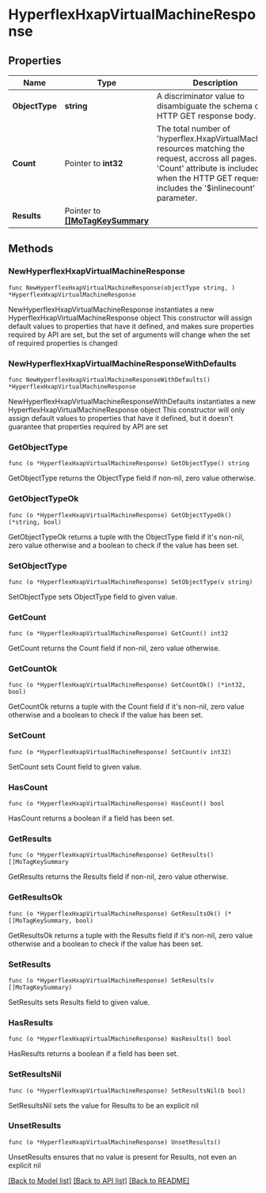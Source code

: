 # HyperflexHxapVirtualMachineResponse

## Properties

Name | Type | Description | Notes
------------ | ------------- | ------------- | -------------
**ObjectType** | **string** | A discriminator value to disambiguate the schema of a HTTP GET response body. | 
**Count** | Pointer to **int32** | The total number of &#39;hyperflex.HxapVirtualMachine&#39; resources matching the request, accross all pages. The &#39;Count&#39; attribute is included when the HTTP GET request includes the &#39;$inlinecount&#39; parameter. | [optional] 
**Results** | Pointer to [**[]MoTagKeySummary**](mo.TagKeySummary.md) |  | [optional] 

## Methods

### NewHyperflexHxapVirtualMachineResponse

`func NewHyperflexHxapVirtualMachineResponse(objectType string, ) *HyperflexHxapVirtualMachineResponse`

NewHyperflexHxapVirtualMachineResponse instantiates a new HyperflexHxapVirtualMachineResponse object
This constructor will assign default values to properties that have it defined,
and makes sure properties required by API are set, but the set of arguments
will change when the set of required properties is changed

### NewHyperflexHxapVirtualMachineResponseWithDefaults

`func NewHyperflexHxapVirtualMachineResponseWithDefaults() *HyperflexHxapVirtualMachineResponse`

NewHyperflexHxapVirtualMachineResponseWithDefaults instantiates a new HyperflexHxapVirtualMachineResponse object
This constructor will only assign default values to properties that have it defined,
but it doesn't guarantee that properties required by API are set

### GetObjectType

`func (o *HyperflexHxapVirtualMachineResponse) GetObjectType() string`

GetObjectType returns the ObjectType field if non-nil, zero value otherwise.

### GetObjectTypeOk

`func (o *HyperflexHxapVirtualMachineResponse) GetObjectTypeOk() (*string, bool)`

GetObjectTypeOk returns a tuple with the ObjectType field if it's non-nil, zero value otherwise
and a boolean to check if the value has been set.

### SetObjectType

`func (o *HyperflexHxapVirtualMachineResponse) SetObjectType(v string)`

SetObjectType sets ObjectType field to given value.


### GetCount

`func (o *HyperflexHxapVirtualMachineResponse) GetCount() int32`

GetCount returns the Count field if non-nil, zero value otherwise.

### GetCountOk

`func (o *HyperflexHxapVirtualMachineResponse) GetCountOk() (*int32, bool)`

GetCountOk returns a tuple with the Count field if it's non-nil, zero value otherwise
and a boolean to check if the value has been set.

### SetCount

`func (o *HyperflexHxapVirtualMachineResponse) SetCount(v int32)`

SetCount sets Count field to given value.

### HasCount

`func (o *HyperflexHxapVirtualMachineResponse) HasCount() bool`

HasCount returns a boolean if a field has been set.

### GetResults

`func (o *HyperflexHxapVirtualMachineResponse) GetResults() []MoTagKeySummary`

GetResults returns the Results field if non-nil, zero value otherwise.

### GetResultsOk

`func (o *HyperflexHxapVirtualMachineResponse) GetResultsOk() (*[]MoTagKeySummary, bool)`

GetResultsOk returns a tuple with the Results field if it's non-nil, zero value otherwise
and a boolean to check if the value has been set.

### SetResults

`func (o *HyperflexHxapVirtualMachineResponse) SetResults(v []MoTagKeySummary)`

SetResults sets Results field to given value.

### HasResults

`func (o *HyperflexHxapVirtualMachineResponse) HasResults() bool`

HasResults returns a boolean if a field has been set.

### SetResultsNil

`func (o *HyperflexHxapVirtualMachineResponse) SetResultsNil(b bool)`

 SetResultsNil sets the value for Results to be an explicit nil

### UnsetResults
`func (o *HyperflexHxapVirtualMachineResponse) UnsetResults()`

UnsetResults ensures that no value is present for Results, not even an explicit nil

[[Back to Model list]](../README.md#documentation-for-models) [[Back to API list]](../README.md#documentation-for-api-endpoints) [[Back to README]](../README.md)


